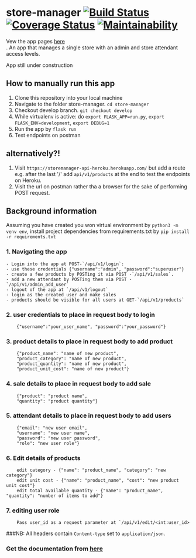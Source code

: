 # store-manager  [![Build Status](https://travis-ci.org/DennisMufasa/store-manager.svg?branch=develop)](https://travis-ci.org/DennisMufasa/store-manager) [![Coverage Status](https://coveralls.io/repos/github/DennisMufasa/store-manager/badge.svg?branch=develop)](https://coveralls.io/github/DennisMufasa/store-manager?branch=develop) [![Maintainability](https://api.codeclimate.com/v1/badges/68fe4d63a01677d4799a/maintainability)](https://codeclimate.com/github/DennisMufasa/store-manager/maintainability)
Vew the app pages <a href="https://dennismufasa.github.io/store-manager/templates/">here</a><br>.
An app that manages a single store with an admin and store attendant access levels.


App still under construction

## How to manually run this app
1. Clone this repository into your local machine
2. Navigate to the folder store-manager. `cd store-manager`
3. Checkout develop branch. `git checkout develop`
4. While virtualenv is active: do `export FLASK_APP=run.py`, `export FLASK_ENV=development`, `export DEBUG=1`
5. Run the app by `flask run`
6. Test endpoints on postman

## alternatively?!
1. Visit `https://storemanager-api-heroku.herokuapp.com/` but add a route e.g. after the last '/' add `api/v1/products` at the end to test       the endpoints on Heroku.
2. Visit the url on postman rather tha a browser for the sake of performing POST request.

## Background information
Assuming you have created you won virtual environment by `python3 -m venv env`, install project dependencies from requirements.txt by `pip install -r requirements.txt`
### 1. Navigating the app
    - Login into the app at POST-`/api/v1/login`:
    - use these credentials {"username":"admin", "password":"superuser"}
    - create a few products by POSTing it via POST -`/api/v1/sales`.
    - add a new attendant by POSTing them via POST -`/api/v1/admin_add_user`
    - logout of the app at `/api/v1/logout`
    - login as the created user and make sales
    - products should be visible for all users at GET-`/api/v1/products`

### 2. user credentials to place in request body to login
        {"username":"your_user_name", "password":"your_password"}

### 3. product details to place in request body to add product
        {"product_name": "name of new product",
        "product_category": "name of new product",
        "product_quantity": "name of new product",
        "product_unit_cost": "name of new product"}

### 4. sale details to place in request body to add sale
        {"product": "product name",
        "quantity": "product quantity"}

### 5. attendant details to place in request body to add users
        {"email": "new user email",
        "username": "new user name",
        "password": "new user password",
        "role": "new user role"}

### 6. Edit details of products
        edit category - {"name": "product_name", "category": "new category"}
        edit unit cost - {"name": "product_name", "cost": "new product unit cost"}
        edit total available quantity - {"name": "product_name", "quantity": "number of items to add"}

### 7. editing user role
        Pass user_id as a request parameter at `/api/v1/edit/<int:user_id>


###NB: All headers contain `Content-type` set to `application/json`.
###    Get the documentation from <a href="https://documenter.getpostman.com/view/3964097/RWgwQaqV">here</a>